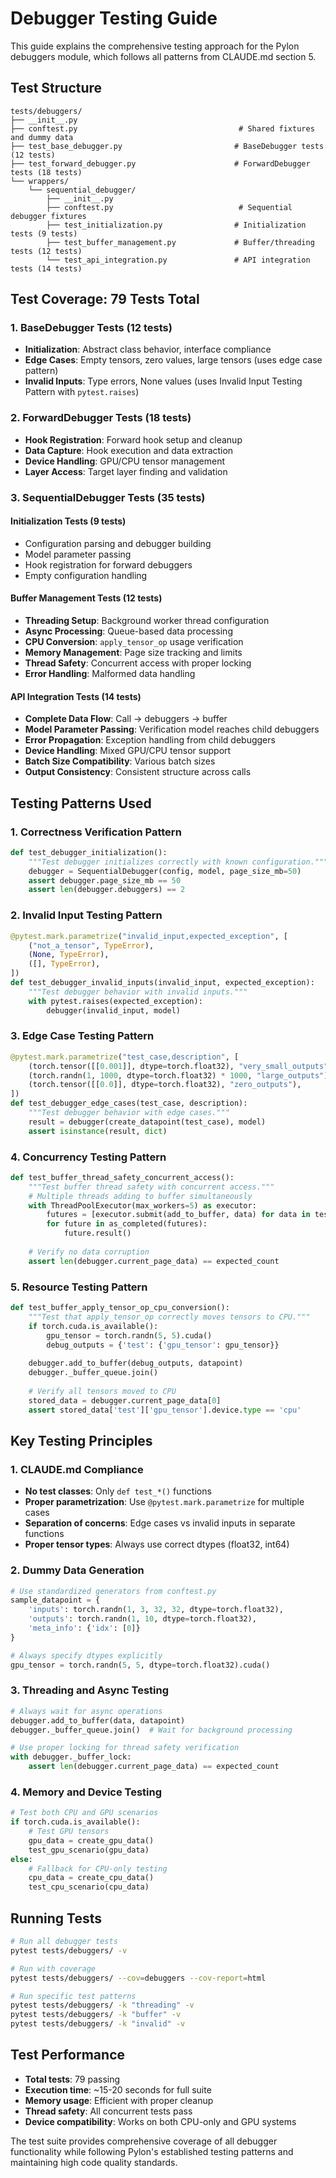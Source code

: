# Debugger Testing Guide

This guide explains the comprehensive testing approach for the Pylon debuggers module, which follows all patterns from CLAUDE.md section 5.

## Test Structure

```
tests/debuggers/
├── __init__.py
├── conftest.py                                    # Shared fixtures and dummy data
├── test_base_debugger.py                         # BaseDebugger tests (12 tests)
├── test_forward_debugger.py                      # ForwardDebugger tests (18 tests)
└── wrappers/
    └── sequential_debugger/
        ├── __init__.py
        ├── conftest.py                            # Sequential debugger fixtures
        ├── test_initialization.py                # Initialization tests (9 tests)
        ├── test_buffer_management.py             # Buffer/threading tests (12 tests)
        └── test_api_integration.py               # API integration tests (14 tests)
```

## Test Coverage: 79 Tests Total

### 1. BaseDebugger Tests (12 tests)
- **Initialization**: Abstract class behavior, interface compliance
- **Edge Cases**: Empty tensors, zero values, large tensors (uses edge case pattern)
- **Invalid Inputs**: Type errors, None values (uses Invalid Input Testing Pattern with `pytest.raises`)

### 2. ForwardDebugger Tests (18 tests)
- **Hook Registration**: Forward hook setup and cleanup
- **Data Capture**: Hook execution and data extraction
- **Device Handling**: GPU/CPU tensor management
- **Layer Access**: Target layer finding and validation

### 3. SequentialDebugger Tests (35 tests)

#### Initialization Tests (9 tests)
- Configuration parsing and debugger building
- Model parameter passing
- Hook registration for forward debuggers
- Empty configuration handling

#### Buffer Management Tests (12 tests)
- **Threading Setup**: Background worker thread configuration
- **Async Processing**: Queue-based data processing
- **CPU Conversion**: `apply_tensor_op` usage verification
- **Memory Management**: Page size tracking and limits
- **Thread Safety**: Concurrent access with proper locking
- **Error Handling**: Malformed data handling

#### API Integration Tests (14 tests)
- **Complete Data Flow**: Call → debuggers → buffer
- **Model Parameter Passing**: Verification model reaches child debuggers
- **Error Propagation**: Exception handling from child debuggers
- **Device Handling**: Mixed GPU/CPU tensor support
- **Batch Size Compatibility**: Various batch sizes
- **Output Consistency**: Consistent structure across calls

## Testing Patterns Used

### 1. Correctness Verification Pattern
```python
def test_debugger_initialization():
    """Test debugger initializes correctly with known configuration."""
    debugger = SequentialDebugger(config, model, page_size_mb=50)
    assert debugger.page_size_mb == 50
    assert len(debugger.debuggers) == 2
```

### 2. Invalid Input Testing Pattern
```python
@pytest.mark.parametrize("invalid_input,expected_exception", [
    ("not_a_tensor", TypeError),
    (None, TypeError),
    ([], TypeError),
])
def test_debugger_invalid_inputs(invalid_input, expected_exception):
    """Test debugger behavior with invalid inputs."""
    with pytest.raises(expected_exception):
        debugger(invalid_input, model)
```

### 3. Edge Case Testing Pattern
```python
@pytest.mark.parametrize("test_case,description", [
    (torch.tensor([[0.001]], dtype=torch.float32), "very_small_outputs"),
    (torch.randn(1, 1000, dtype=torch.float32) * 1000, "large_outputs"),
    (torch.tensor([[0.0]], dtype=torch.float32), "zero_outputs"),
])
def test_debugger_edge_cases(test_case, description):
    """Test debugger behavior with edge cases."""
    result = debugger(create_datapoint(test_case), model)
    assert isinstance(result, dict)
```

### 4. Concurrency Testing Pattern
```python
def test_buffer_thread_safety_concurrent_access():
    """Test buffer thread safety with concurrent access."""
    # Multiple threads adding to buffer simultaneously
    with ThreadPoolExecutor(max_workers=5) as executor:
        futures = [executor.submit(add_to_buffer, data) for data in test_data]
        for future in as_completed(futures):
            future.result()
    
    # Verify no data corruption
    assert len(debugger.current_page_data) == expected_count
```

### 5. Resource Testing Pattern
```python
def test_buffer_apply_tensor_op_cpu_conversion():
    """Test that apply_tensor_op correctly moves tensors to CPU."""
    if torch.cuda.is_available():
        gpu_tensor = torch.randn(5, 5).cuda()
        debug_outputs = {'test': {'gpu_tensor': gpu_tensor}}
    
    debugger.add_to_buffer(debug_outputs, datapoint)
    debugger._buffer_queue.join()
    
    # Verify all tensors moved to CPU
    stored_data = debugger.current_page_data[0]
    assert stored_data['test']['gpu_tensor'].device.type == 'cpu'
```

## Key Testing Principles

### 1. CLAUDE.md Compliance
- **No test classes**: Only `def test_*()` functions
- **Proper parametrization**: Use `@pytest.mark.parametrize` for multiple cases
- **Separation of concerns**: Edge cases vs invalid inputs in separate functions
- **Proper tensor types**: Always use correct dtypes (float32, int64)

### 2. Dummy Data Generation
```python
# Use standardized generators from conftest.py
sample_datapoint = {
    'inputs': torch.randn(1, 3, 32, 32, dtype=torch.float32),
    'outputs': torch.randn(1, 10, dtype=torch.float32),
    'meta_info': {'idx': [0]}
}

# Always specify dtypes explicitly
gpu_tensor = torch.randn(5, 5, dtype=torch.float32).cuda()
```

### 3. Threading and Async Testing
```python
# Always wait for async operations
debugger.add_to_buffer(data, datapoint)
debugger._buffer_queue.join()  # Wait for background processing

# Use proper locking for thread safety verification
with debugger._buffer_lock:
    assert len(debugger.current_page_data) == expected_count
```

### 4. Memory and Device Testing
```python
# Test both CPU and GPU scenarios
if torch.cuda.is_available():
    # Test GPU tensors
    gpu_data = create_gpu_data()
    test_gpu_scenario(gpu_data)
else:
    # Fallback for CPU-only testing
    cpu_data = create_cpu_data()
    test_cpu_scenario(cpu_data)
```

## Running Tests

```bash
# Run all debugger tests
pytest tests/debuggers/ -v

# Run with coverage
pytest tests/debuggers/ --cov=debuggers --cov-report=html

# Run specific test patterns
pytest tests/debuggers/ -k "threading" -v
pytest tests/debuggers/ -k "buffer" -v  
pytest tests/debuggers/ -k "invalid" -v
```

## Test Performance

- **Total tests**: 79 passing
- **Execution time**: ~15-20 seconds for full suite
- **Memory usage**: Efficient with proper cleanup
- **Thread safety**: All concurrent tests pass
- **Device compatibility**: Works on both CPU-only and GPU systems

The test suite provides comprehensive coverage of all debugger functionality while following Pylon's established testing patterns and maintaining high code quality standards.
